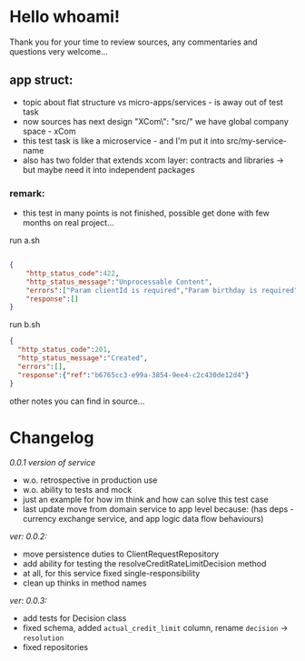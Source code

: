 # Hello whoami!

Thank you for your time to review sources,
any commentaries and questions very welcome...

## app struct: 
- topic about flat structure vs micro-apps/services - is away out of test task
- now sources has next design "XCom\\": "src/" we have global company space - xCom
- this test task is like a microservice - and I'm put it into  src/my-service-name
- also has two folder that extends xcom layer: contracts and libraries -> but maybe need it into independent packages

### remark:
- this test in many points is not finished, possible get done with few months on real project...

run a.sh
```json

{
    "http_status_code":422,
    "http_status_message":"Unprocessable Content",
    "errors":["Param clientId is required","Param birthday is required","Param requestedCreditLimit is required"],
    "response":[]
}
```

run b.sh
```json
{
  "http_status_code":201,
  "http_status_message":"Created",
  "errors":[],
  "response":{"ref":"b6765cc3-e99a-3854-9ee4-c2c430de12d4"}
}
```

other notes you can find in source...

# Changelog

_0.0.1 version of service_

- w.o. retrospective in production use
- w.o. ability to tests and mock
- just an example for how im think and how can solve this test case
- last update move from domain service to app level because: (has deps - currency exchange service, and app logic data flow behaviours)

_ver: 0.0.2:_

- move persistence duties to ClientRequestRepository
- add ability for testing the resolveCreditRateLimitDecision method
- at all, for this service fixed single-responsibility
- clean up thinks in method names

_ver: 0.0.3:_

- add tests for Decision class
- fixed schema, added `actual_credit_limit` column, rename `decision` -> `resolution`
- fixed repositories